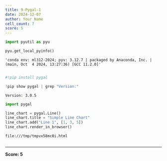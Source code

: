 ```yaml
---
title: 9-Pygal-1
date: 2024-12-07
author: Your Name
cell_count: 7
score: 5
---
```


```python
import pyutil as pyu
```


```python
pyu.get_local_pyinfo()
```




    'conda env: ml312-2024; pyv: 3.12.7 | packaged by Anaconda, Inc. | (main, Oct  4 2024, 13:27:36) [GCC 11.2.0]'




```python

```


```python
#!pip install pygal
```


```python
!pip show pygal | grep "Version:"
```

    Version: 3.0.5



```python
import pygal

line_chart = pygal.Line()
line_chart.title = "Simple Line Chart"
line_chart.add("Line 1", [1, 3, 5])
line_chart.render_in_browser()
```

    file:///tmp/tmpvx58mc0i.html



```python

```


---
**Score: 5**